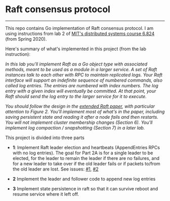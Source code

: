 # Raft consensus protocol


-------------

This repo contains Go implementation of Raft consensus protocol. I am using instructions from lab 2 of [MIT's distributed systems course 6.824](https://pdos.csail.mit.edu/6.824/index.html) (from Spring 2020).

Here's summary of what's implemented in this project (from the lab instruction):

*In this lab you'll implement Raft as a Go object type with associated methods, meant to be used as a module in a larger service. A set of Raft instances talk to each other with RPC to maintain replicated logs. Your Raft interface will support an indefinite sequence of numbered commands, also called log entries. The entries are numbered with index numbers. The log entry with a given index will eventually be committed. At that point, your Raft should send the log entry to the larger service for it to execute.*

*You should follow the design in the [extended Raft paper](https://pdos.csail.mit.edu/6.824/papers/raft-extended.pdf), with particular attention to Figure 2. You'll implement most of what's in the paper, including saving persistent state and reading it after a node fails and then restarts. You will not implement cluster membership changes (Section 6). You'll implement log compaction / snapshotting (Section 7) in a later lab.*

This project is divided into three parts

- **1**: Implement Raft leader election and heartbeats (AppendEntries RPCs with no log entries). The goal for Part 2A is for a single leader to be elected, for the leader to remain the leader if there are no failures, and for a new leader to take over if the old leader fails or if packets to/from the old leader are lost. See issues: [#1](https://github.com/vksah32/raft/issues/1), [#2](https://github.com/vksah32/raft/issues/2)

- **2** Implement the leader and follower code to append new log entries

- **3** Implement state persistence in raft so that it can survive reboot and resume service where it left off.


